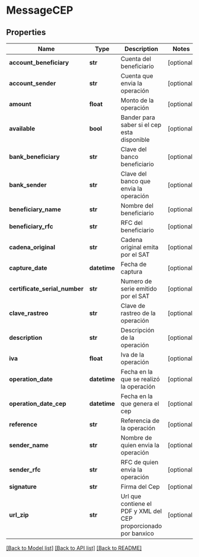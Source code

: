 # MessageCEP

## Properties
Name | Type | Description | Notes
------------ | ------------- | ------------- | -------------
**account_beneficiary** | **str** | Cuenta del beneficiario | [optional] 
**account_sender** | **str** | Cuenta que envia la operación | [optional] 
**amount** | **float** | Monto de la operación | [optional] 
**available** | **bool** | Bander para saber si el cep esta disponible | [optional] 
**bank_beneficiary** | **str** | Clave del banco beneficiario | [optional] 
**bank_sender** | **str** | Clave del banco que envia la operación | [optional] 
**beneficiary_name** | **str** | Nombre del beneficiario | [optional] 
**beneficiary_rfc** | **str** | RFC del beneficiario | [optional] 
**cadena_original** | **str** | Cadena original emita por el SAT | [optional] 
**capture_date** | **datetime** | Fecha de captura | [optional] 
**certificate_serial_number** | **str** | Numero de serie emitido por el SAT | [optional] 
**clave_rastreo** | **str** | Clave de rastreo de la operación | [optional] 
**description** | **str** | Descripción de la operación | [optional] 
**iva** | **float** | Iva de la operación | [optional] 
**operation_date** | **datetime** | Fecha en la que se realizó la operación | [optional] 
**operation_date_cep** | **datetime** | Fecha en la que genera el cep | [optional] 
**reference** | **str** | Referencia de la operación | [optional] 
**sender_name** | **str** | Nombre de quien envia la operación | [optional] 
**sender_rfc** | **str** | RFC de quien envia la operación | [optional] 
**signature** | **str** | Firma del Cep | [optional] 
**url_zip** | **str** | Url que contiene el PDF y XML del CEP proporcionado por banxico | [optional] 

[[Back to Model list]](../README.md#documentation-for-models) [[Back to API list]](../README.md#documentation-for-api-endpoints) [[Back to README]](../README.md)

